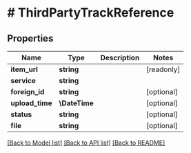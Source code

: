 # # ThirdPartyTrackReference

## Properties

Name | Type | Description | Notes
------------ | ------------- | ------------- | -------------
**item_url** | **string** |  | [readonly]
**service** | **string** |  |
**foreign_id** | **string** |  | [optional]
**upload_time** | **\DateTime** |  | [optional]
**status** | **string** |  | [optional]
**file** | **string** |  | [optional]

[[Back to Model list]](../../README.md#models) [[Back to API list]](../../README.md#endpoints) [[Back to README]](../../README.md)
